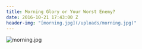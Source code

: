 ```yaml
---
title: Morning Glory or Your Worst Enemy?
date: 2016-10-21 17:43:00 Z
header-img: "[morning.jpg](/uploads/morning.jpg)"
---
```


![morning.jpg](/uploads/morning.jpg)